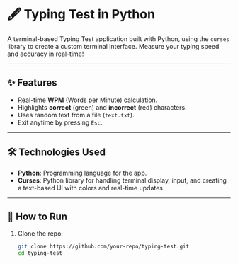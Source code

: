 # 🖋️ Typing Test in Python

A terminal-based Typing Test application built with Python, using the `curses` library to create a custom terminal interface. Measure your typing speed and accuracy in real-time!

---

## ✨ Features
- Real-time **WPM** (Words per Minute) calculation.
- Highlights **correct** (green) and **incorrect** (red) characters.
- Uses random text from a file (`text.txt`).
- Exit anytime by pressing `Esc`.

---

## 🛠 Technologies Used
- **Python**: Programming language for the app.
- **Curses**: Python library for handling terminal display, input, and creating a text-based UI with colors and real-time updates.


---

## 🚀 How to Run
1. Clone the repo:
   ```bash
   git clone https://github.com/your-repo/typing-test.git
   cd typing-test
